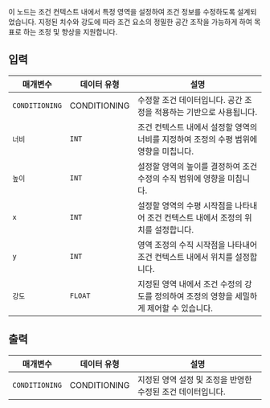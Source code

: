 이 노드는 조건 컨텍스트 내에서 특정 영역을 설정하여 조건 정보를 수정하도록 설계되었습니다. 지정된 치수와 강도에 따라 조건 요소의 정밀한 공간 조작을 가능하게 하여 목표로 하는 조정 및 향상을 지원합니다.

## 입력

| 매개변수       | 데이터 유형  | 설명                                                                                      |
| -------------- | ------------ | ----------------------------------------------------------------------------------------- |
| `CONDITIONING` | CONDITIONING | 수정할 조건 데이터입니다. 공간 조정을 적용하는 기반으로 사용됩니다.                       |
| `너비`        | `INT`        | 조건 컨텍스트 내에서 설정할 영역의 너비를 지정하여 조정의 수평 범위에 영향을 미칩니다.    |
| `높이`       | `INT`        | 설정할 영역의 높이를 결정하여 조건 수정의 수직 범위에 영향을 미칩니다.                    |
| `x`            | `INT`        | 설정할 영역의 수평 시작점을 나타내어 조건 컨텍스트 내에서 조정의 위치를 설정합니다.       |
| `y`            | `INT`        | 영역 조정의 수직 시작점을 나타내어 조건 컨텍스트 내에서 위치를 설정합니다.                |
| `강도`     | `FLOAT`      | 지정된 영역 내에서 조건 수정의 강도를 정의하여 조정의 영향을 세밀하게 제어할 수 있습니다. |

## 출력

| 매개변수       | 데이터 유형  | 설명                                                        |
| -------------- | ------------ | ----------------------------------------------------------- |
| `CONDITIONING` | CONDITIONING | 지정된 영역 설정 및 조정을 반영한 수정된 조건 데이터입니다. |
